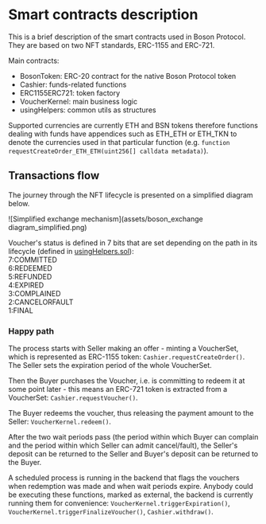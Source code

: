# Smart contracts description
This is a brief description of the smart contracts used in Boson Protocol. They are based on two NFT standards, ERC-1155 and ERC-721.  

Main contracts:  
* BosonToken: ERC-20 contract for the native Boson Protocol token  
* Cashier: funds-related functions  
* ERC1155ERC721: token factory  
* VoucherKernel: main business logic  
* usingHelpers: common utils as structures  

Supported currencies are currently ETH and BSN tokens therefore functions dealing with funds have appendices such as ETH_ETH or ETH_TKN to denote the currencies used in that particular function (e.g. `function requestCreateOrder_ETH_ETH(uint256[] calldata metadata)`).  


## Transactions flow
The journey through the NFT lifecycle is presented on a simplified diagram below.  

![Simplified exchange mechanism](assets/boson_exchange diagram_simplified.png)  


Voucher's status is defined in 7 bits that are set depending on the path in its lifecycle (defined in [usingHelpers.sol](https://github.com/bosonprotocol/bsn-core-prototype/blob/master/contracts/usingHelpers.sol#L29)):  
7:COMMITTED  
6:REDEEMED   
5:REFUNDED   
4:EXPIRED    
3:COMPLAINED   
2:CANCELORFAULT   
1:FINAL  


### Happy path
The process starts with Seller making an offer - minting a VoucherSet, which is represented as ERC-1155 token: `Cashier.requestCreateOrder()`. The Seller sets the expiration period of the whole VoucherSet.  

Then the Buyer purchases the Voucher, i.e. is committing to redeem it at some point later - this means an ERC-721 token is extracted from a VoucherSet: `Cashier.requestVoucher()`.  

The Buyer redeems the voucher, thus releasing the payment amount to the Seller: `VoucherKernel.redeem()`.  

After the two wait periods pass (the period within which Buyer can complain and the period within which Seller can admit cancel/fault), the Seller's deposit can be returned to the Seller and Buyer's deposit can be returned to the Buyer.  

A scheduled process is running in the backend that flags the vouchers when redemption was made and when wait periods expire. Anybody could be executing these functions, marked as external, the backend is currently running them for convenience: `VoucherKernel.triggerExpiration()`, `VoucherKernel.triggerFinalizeVoucher()`, `Cashier.withdraw()`.  

